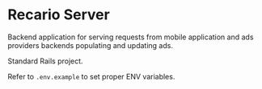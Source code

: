 # Recario Server

Backend application for serving requests from mobile application and ads providers backends populating and updating ads.

Standard Rails project.

Refer to `.env.example` to set proper ENV variables.
